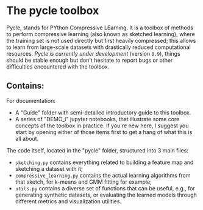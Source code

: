 # The pycle toolbox
Pycle, stands for PYthon Compressive LEarning. It is a toolbox of methods to perform compressive learning (also known as sketched learning), where the training set is not used directly but first heavily compressed; this allows to learn from large-scale datasets with drastically reduced computational resources.
*Pycle is currently under development* (version `0.9`), things should be stable enough but don't hesitate to report bugs or other difficulties encountered with the toolbox.

## Contains:
For documentation:
* A "Guide" folder with semi-detailed introductory guide to this toolbox.
* A series of "DEMO_i" jupyter notebooks, that illustrate some core concepts of the toolbox in practice.
If you're new here, I suggest you start by opening either of those items first to get a hang of what this is all about.

The code itself, located in the "pycle" folder, structured into 3 main files:
* `sketching.py` contains everything related to building a feature map and sketching a dataset with it;
* `compressive_learning.py` contains the actual learning algorithms from that sketch, for k-means and GMM fitting for example;
* `utils.py` contains a diverse set of functions that can be useful, e.g., for generating synthetic datasets, or evaluating the learned models through different metrics and visualization utilities.

